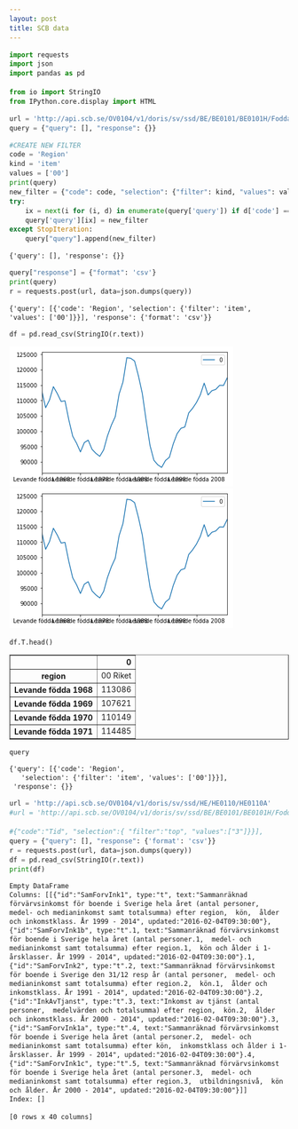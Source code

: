 ```yaml
---
layout: post
title: SCB data
---
```




```python
import requests
import json
import pandas as pd

from io import StringIO
from IPython.core.display import HTML
```


```python
url = 'http://api.scb.se/OV0104/v1/doris/sv/ssd/BE/BE0101/BE0101H/FoddaK'
query = {"query": [], "response": {}}
```


```python
#CREATE NEW FILTER
code = 'Region'
kind = 'item'
values = ['00']
print(query)
new_filter = {"code": code, "selection": {"filter": kind, "values": values}}
try:
    ix = next(i for (i, d) in enumerate(query['query']) if d['code'] == code)
    query['query'][ix] = new_filter
except StopIteration:
    query["query"].append(new_filter)
```

    {'query': [], 'response': {}}
    


```python
query["response"] = {"format": 'csv'}
print(query)
r = requests.post(url, data=json.dumps(query))
```

    {'query': [{'code': 'Region', 'selection': {'filter': 'item', 'values': ['00']}}], 'response': {'format': 'csv'}}
    


```python
df = pd.read_csv(StringIO(r.text))
```



![alt text](output_6_1.png "Logo Title Text 1")
![png](output_6_1.png)



```python
df.T.head()
```




<div>
<table border="1" class="dataframe">
  <thead>
    <tr style="text-align: right;">
      <th></th>
      <th>0</th>
    </tr>
  </thead>
  <tbody>
    <tr>
      <th>region</th>
      <td>00 Riket</td>
    </tr>
    <tr>
      <th>Levande födda 1968</th>
      <td>113086</td>
    </tr>
    <tr>
      <th>Levande födda 1969</th>
      <td>107621</td>
    </tr>
    <tr>
      <th>Levande födda 1970</th>
      <td>110149</td>
    </tr>
    <tr>
      <th>Levande födda 1971</th>
      <td>114485</td>
    </tr>
  </tbody>
</table>
</div>




```python
query
```




    {'query': [{'code': 'Region',
       'selection': {'filter': 'item', 'values': ['00']}}],
     'response': {}}




```python
url = 'http://api.scb.se/OV0104/v1/doris/sv/ssd/HE/HE0110/HE0110A'
#url = 'http://api.scb.se/OV0104/v1/doris/sv/ssd/BE/BE0101/BE0101H/FoddaK'

#{"code":"Tid", "selection":{ "filter":"top", "values":["3"]}}],
query = {"query": [], "response": {'format': 'csv'}}
r = requests.post(url, data=json.dumps(query))
df = pd.read_csv(StringIO(r.text))
print(df)
```

    Empty DataFrame
    Columns: [[{"id":"SamForvInk1", type:"t", text:"Sammanräknad förvärvsinkomst för boende i Sverige hela året (antal personer,  medel- och medianinkomst samt totalsumma) efter region,  kön,  ålder och inkomstklass. År 1999 - 2014", updated:"2016-02-04T09:30:00"}, {"id":"SamForvInk1b", type:"t".1, text:"Sammanräknad förvärvsinkomst för boende i Sverige hela året (antal personer.1,  medel- och medianinkomst samt totalsumma) efter region.1,  kön och ålder i 1-årsklasser. År 1999 - 2014", updated:"2016-02-04T09:30:00"}.1, {"id":"SamForvInk2", type:"t".2, text:"Sammanräknad förvärvsinkomst för boende i Sverige den 31/12 resp år (antal personer,  medel- och medianinkomst samt totalsumma) efter region.2,  kön.1,  ålder och inkomstklass. År 1991 - 2014", updated:"2016-02-04T09:30:00"}.2, {"id":"InkAvTjanst", type:"t".3, text:"Inkomst av tjänst (antal personer,  medelvärden och totalsumma) efter region,  kön.2,  ålder och inkomstklass. År 2000 - 2014", updated:"2016-02-04T09:30:00"}.3, {"id":"SamForvInk1a", type:"t".4, text:"Sammanräknad förvärvsinkomst för boende i Sverige hela året (antal personer.2,  medel- och medianinkomst samt totalsumma) efter kön,  inkomstklass och ålder i 1-årsklasser. År 1999 - 2014", updated:"2016-02-04T09:30:00"}.4, {"id":"SamForvInk1c", type:"t".5, text:"Sammanräknad förvärvsinkomst för boende i Sverige hela året (antal personer.3,  medel- och medianinkomst samt totalsumma) efter region.3,  utbildningsnivå,  kön och ålder. År 2000 - 2014", updated:"2016-02-04T09:30:00"}]]
    Index: []
    
    [0 rows x 40 columns]
    


```python

```
